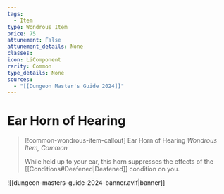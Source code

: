 ```yaml
---
tags:
  - Item
type: Wondrous Item
price: 75
attunement: False
attunement_details: None
classes:
icon: LiComponent
rarity: Common
type_details: None
sources: 
  - "[[Dungeon Master's Guide 2024]]"
---
```

# Ear Horn of Hearing
>[!common-wondrous-item-callout] Ear Horn of Hearing
>_Wondrous Item, Common_
>
>While held up to your ear, this horn suppresses the effects of the [[Conditions#Deafened\|Deafened]] condition on you.
>


![[dungeon-masters-guide-2024-banner.avif|banner]]